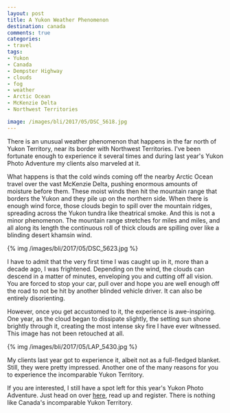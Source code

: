 ```yaml
---
layout: post
title: A Yukon Weather Phenomenon
destination: canada
comments: true
categories:
- travel
tags:
- Yukon
- Canada
- Dempster Highway
- clouds
- fog
- weather
- Arctic Ocean
- McKenzie Delta
- Northwest Territories

image: /images/bli/2017/05/DSC_5618.jpg
---
```


There is an unusual weather phenomenon that happens in the far north of Yukon Territory, near its border with Northwest Territories. I've been fortunate enough to experience it several times and during last year's Yukon Photo Adventure my clients also marveled at it. 

<!--more-->

What happens is that the cold winds coming off the nearby Arctic Ocean travel over the vast McKenzie Delta, pushing enormous amounts of moisture before them. These moist winds then hit the mountain range that borders the Yukon and they pile up on the northern side. When there is enough wind force, those clouds begin to spill over the mountain ridges, spreading across the Yukon tundra like theatrical smoke. And this is not a minor phenomenon. The mountain range stretches for miles and miles, and all along its length the continuous roll of thick clouds are spilling over like a blinding desert khamsin wind. 

{% img /images/bli/2017/05/DSC_5623.jpg %}

I have to admit that the very first time I was caught up in it, more than a decade ago, I was frightened. Depending on the wind, the clouds can descend in a matter of minutes, enveloping you and cutting off all vision. You are forced to stop your car, pull over and hope you are well enough off the road to not be hit by another blinded vehicle driver. It can also be entirely disorienting. 

However, once you get accustomed to it, the experience is awe-inspiring. One year, as the cloud began to dissipate slightly, the setting sun shone brightly through it, creating the most intense sky fire I have ever witnessed. This image has not been retouched at all. 

{% img /images/bli/2017/05/LAP_5430.jpg %}

My clients last year got to experience it, albeit not as a full-fledged blanket. Still, they were pretty impressed. Another one of the many reasons for you to experience the incomparable Yukon Territory. 

If you are interested, I still have a spot left for this year's Yukon Photo Adventure. Just head on over [here](http://www.lesterpickerphoto.com/workshops/upcoming-workshops.html#yukon), read up and register. There is nothing like Canada's incomparable Yukon Territory. 